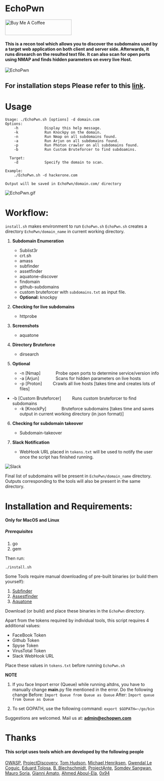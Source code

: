 

# EchoPwn

<a href="https://www.buymeacoffee.com/hackerspider1" target="_blank"><img src="https://cdn.buymeacoffee.com/buttons/default-orange.png" alt="Buy Me A Coffee" style="height: 51px !important;width: 217px !important;" ></a>

#### This is a recon tool which allows you to discover the subdomains used by a target web application on both client and server side. Afterwards, it runs dirsearch on the resulted text file. It can also scan for open ports using NMAP and finds hidden parameters on every live Host.

![EchoPwn](https://github.com/hackerspider1/echopwn/blob/master/Readme/echopwn.png)
## For installation steps Please refer to this [link](https://echopwn.com/road-to-recon-with-echopwn-sh/).

# Usage

```
Usage: ./EchoPwn.sh [options] -d domain.com
Options:
    -h            Display this help message.
    -k            Run Knockpy on the domain.
    -n            Run Nmap on all subdomains found.
    -a            Run Arjun on all subdomains found.
    -p            Run Photon crawler on all subdomains found.
    -b            Run Custom Bruteforcer to find subdoamins.

  Target:
    -d            Specify the domain to scan.

Example:
    ./EchoPwn.sh -d hackerone.com

Output will be saved in EchoPwn/domain.com/ directory
```

![EchoPwn.gif](https://github.com/hackerspider1/EchoPwn/blob/master/Readme/Echopwn.gif)

# Workflow:
 `install.sh` makes environment to run `EchoPwn.sh`
  `EchoPwn.sh` creates a directory `EchoPwn/domain_name` in current working directory.
1. **Subdomain Enumeration**
	- Sublist3r
	- crt.sh
	- amass
	- subfinder
	- assetfinder
	- aquatone-discover
	- findomain
	- github-subdomains
	- custom bruteforcer with `subdomains.txt` as input file.
	- **Optional:** knockpy

2. **Checking for live subdomains**
	- httprobe

3. **Screenshots**
	- aquatone

4. **Directory Bruteforce**
	- dirsearch

5. **Optional**
	- -n [Nmap] &emsp;&emsp;&emsp; Probe open ports to determine service/version info
	- -a [Arjun] &emsp; &emsp;&emsp; Scans for hidden parameters on live hosts
	- -p [Proton] &emsp;&emsp; Crawls all live hosts [takes time and creates lots of files]
  - -b [Custom Bruteforcer] &emsp;&emsp; Runs custom bruteforcer to find subdomains
	- -k [KnockPy] &emsp;&emsp;&emsp; Bruteforce subdomains [takes time and saves output in current working directory (in json format)]

6. **Checking for subdomain takeover**
	- Subdomain-takeover

7. **Slack Notification**
	- WebHook URL placed in `tokens.txt` will be used to notify the user once the script has finished running.

![Slack](https://github.com/hackerspider1/EchoPwn/blob/master/Readme/slack_url.png)

Final list of subdomains will be present in `EchoPwn/domain_name` directory.
Outputs corresponding to the tools will also be present in the same directory.

# Installation and Requirements:
#### Only for MacOS and Linux
##### Prerequisites
1. go
2. gem

Then run:
```
./install.sh
```
Some Tools require manual downloading of pre-built binaries (or build them yourself):
1. [Subfinder](https://github.com/projectdiscovery/subfinder/releases/)
2. [Assestfinder](https://github.com/tomnomnom/assetfinder/releases)
3. [Aquatone](https://github.com/michenriksen/aquatone/releases/tag/v1.7.0)

Download (or build) and place these binaries in the `EchoPwn` directory.

Apart from the tokens required by individual tools, this script requires 4 additional values:
- FaceBook Token
- Github Token
- Spyse Token
- VirusTotal Token
- Slack WebHook URL

Place these values in `tokens.txt` before running `EchoPwn.sh`


**NOTE**
1. If you face Import error (Queue) while running altdns, you have to manually change __main__.py file mentioned in the error. Do the following change
Before: `Import Queue from Queue as Queue`
After: `Import queue from Queue as Queue`

2. To set GOPATH, use the following command:
`export $GOPATH=~/go/bin`

Suggestions are welcomed.
Mail us at: **admin@echopwn.com**


# Thanks
#### This script uses tools which are developed by the following people
[OWASP](https://github.com/OWASP/), [ProjectDiscovery](https://github.com/projectdiscovery/), [Tom Hudson](https://github.com/tomnomnom/), [Michael Henriksen](https://github.com/michenriksen/), [Gwendal Le Coguic](https://github.com/gwen001/), [Eduard Tolosa](https://github.com/Edu4rdSHL/), [B. Blechschmidt](https://github.com/blechschmidt/), [ProjectAnte](https://github.com/ProjectAnte/), [Somdev Sangwan](https://github.com/s0md3v/), [Mauro Soria](https://github.com/maurosoria/), [Gianni Amato](https://gitub.com/guelfoweb/), [Ahmed Aboul-Ela](https://github.com/aboul3la/), [0x94](https://github.com/antichown/subdomain-takeover)
